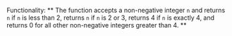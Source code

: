 Functionality: ** The function accepts a non-negative integer `n` and returns `n` if `n` is less than 2, returns `n` if `n` is 2 or 3, returns 4 if `n` is exactly 4, and returns 0 for all other non-negative integers greater than 4. **